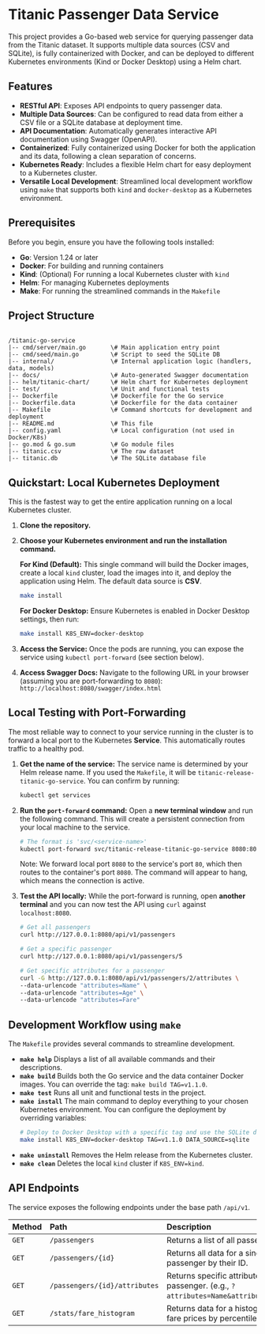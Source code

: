 # Titanic Passenger Data Service

This project provides a Go-based web service for querying passenger data from the Titanic dataset. It supports multiple data sources (CSV and SQLite), is fully containerized with Docker, and can be deployed to different Kubernetes environments (Kind or Docker Desktop) using a Helm chart.

## Features

- **RESTful API**: Exposes API endpoints to query passenger data.
- **Multiple Data Sources**: Can be configured to read data from either a CSV file or a SQLite database at deployment time.
- **API Documentation**: Automatically generates interactive API documentation using Swagger (OpenAPI).
- **Containerized**: Fully containerized using Docker for both the application and its data, following a clean separation of concerns.
- **Kubernetes Ready**: Includes a flexible Helm chart for easy deployment to a Kubernetes cluster.
- **Versatile Local Development**: Streamlined local development workflow using `make` that supports both `kind` and `docker-desktop` as a Kubernetes environment.

## Prerequisites

Before you begin, ensure you have the following tools installed:

- **Go**: Version 1.24 or later
- **Docker**: For building and running containers
- **Kind**: (Optional) For running a local Kubernetes cluster with `kind`
- **Helm**: For managing Kubernetes deployments
- **Make**: For running the streamlined commands in the `Makefile`

## Project Structure

```

/titanic-go-service
|-- cmd/server/main.go       \# Main application entry point
|-- cmd/seed/main.go         \# Script to seed the SQLite DB
|-- internal/                \# Internal application logic (handlers, data, models)
|-- docs/                    \# Auto-generated Swagger documentation
|-- helm/titanic-chart/      \# Helm chart for Kubernetes deployment
|-- test/                    \# Unit and functional tests
|-- Dockerfile               \# Dockerfile for the Go service
|-- Dockerfile.data          \# Dockerfile for the data container
|-- Makefile                 \# Command shortcuts for development and deployment
|-- README.md                \# This file
|-- config.yaml              \# Local configuration (not used in Docker/K8s)
|-- go.mod & go.sum          \# Go module files
|-- titanic.csv              \# The raw dataset
|-- titanic.db               \# The SQLite database file

````

## Quickstart: Local Kubernetes Deployment

This is the fastest way to get the entire application running on a local Kubernetes cluster.

1.  **Clone the repository.**
2.  **Choose your Kubernetes environment and run the installation command.**

    **For Kind (Default):**
    This single command will build the Docker images, create a local `kind` cluster, load the images into it, and deploy the application using Helm. The default data source is **CSV**.
    ```bash
    make install
    ```

    **For Docker Desktop:**
    Ensure Kubernetes is enabled in Docker Desktop settings, then run:
    ```bash
    make install K8S_ENV=docker-desktop
    ```

3.  **Access the Service:**
    Once the pods are running, you can expose the service using `kubectl port-forward` (see section below).

4.  **Access Swagger Docs:**
    Navigate to the following URL in your browser (assuming you are port-forwarding to `8080`):
    `http://localhost:8080/swagger/index.html`

## Local Testing with Port-Forwarding

The most reliable way to connect to your service running in the cluster is to forward a local port to the Kubernetes **Service**. This automatically routes traffic to a healthy pod.

1.  **Get the name of the service:**
    The service name is determined by your Helm release name. If you used the `Makefile`, it will be `titanic-release-titanic-go-service`. You can confirm by running:
    ```bash
    kubectl get services
    ```

2.  **Run the `port-forward` command:**
    Open a **new terminal window** and run the following command. This will create a persistent connection from your local machine to the service.
    ```bash
    # The format is 'svc/<service-name>'
    kubectl port-forward svc/titanic-release-titanic-go-service 8080:8080
    ```
    Note: We forward local port `8080` to the service's port `80`, which then routes to the container's port `8080`. The command will appear to hang, which means the connection is active.

3.  **Test the API locally:**
    While the port-forward is running, open **another terminal** and you can now test the API using `curl` against `localhost:8080`.
    ```bash
    # Get all passengers
    curl http://127.0.0.1:8080/api/v1/passengers

    # Get a specific passenger
    curl http://127.0.0.1:8080/api/v1/passengers/5

    # Get specific attributes for a passenger
    curl -G http://127.0.0.1:8080/api/v1/passengers/2/attributes \
    --data-urlencode "attributes=Name" \
    --data-urlencode "attributes=Age" \
    --data-urlencode "attributes=Fare"
    ```

## Development Workflow using `make`

The `Makefile` provides several commands to streamline development.

-   **`make help`**
    Displays a list of all available commands and their descriptions.
-   **`make build`**
    Builds both the Go service and the data container Docker images. You can override the tag: `make build TAG=v1.1.0`.
-   **`make test`**
    Runs all unit and functional tests in the project.
-   **`make install`**
    The main command to deploy everything to your chosen Kubernetes environment. You can configure the deployment by overriding variables:
    ```bash
    # Deploy to Docker Desktop with a specific tag and use the SQLite data source
    make install K8S_ENV=docker-desktop TAG=v1.1.0 DATA_SOURCE=sqlite
    ```
-   **`make uninstall`**
    Removes the Helm release from the Kubernetes cluster.
-   **`make clean`**
    Deletes the local `kind` cluster if `K8S_ENV=kind`.

## API Endpoints

The service exposes the following endpoints under the base path `/api/v1`.

| Method | Path                                   | Description                                                  |
| :----- | :------------------------------------- | :----------------------------------------------------------- |
| `GET`  | `/passengers`                          | Returns a list of all passengers.                            |
| `GET`  | `/passengers/{id}`                     | Returns all data for a single passenger by their ID.         |
| `GET`  | `/passengers/{id}/attributes`          | Returns specific attributes for a passenger. (e.g., `?attributes=Name&attributes=Age`) |
| `GET`  | `/stats/fare_histogram`                | Returns data for a histogram of fare prices by percentile.   |
